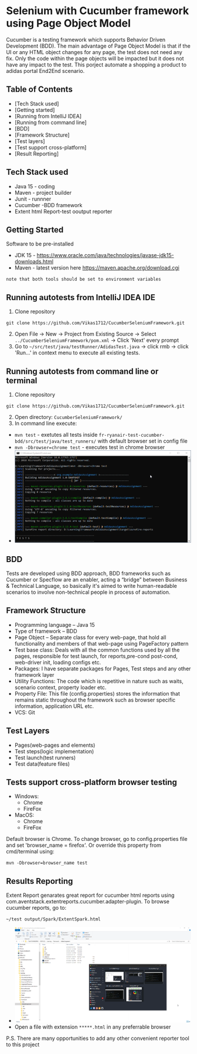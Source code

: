 # Selenium with Cucumber framework using Page Object Model
Cucumber is a testing framework which supports Behavior Driven Development (BDD).
The main advantage of Page Object Model is that if the UI or any HTML object changes for any page, 
the test does not need any fix. Only the code within the page objects will be impacted but it does not have any impact to the test.
This porject automate a shopping a product to adidas portal End2End scenario.


## Table of Contents
* [Tech Stack used]
* [Getting started]
* [Running from IntelliJ IDEA]
* [Running from command line]
* [BDD]
* [Framework Structure]
* [Test layers]
* [Test support cross-platform]
* [Result Reporting]

## Tech Stack used
* Java 15 - coding
* Maven - project builder
* Junit - runnner
* Cucumber -BDD framework
* Extent html Report-test ooutput reporter

## Getting Started
Software to be pre-installed
* JDK 15 - https://www.oracle.com/java/technologies/javase-jdk15-downloads.html
* Maven - latest version here https://maven.apache.org/download.cgi
```
note that both tools should be set to environment variables      
```

## Running autotests from IntelliJ IDEA IDE
1. Clone repository
```
git clone https://github.com/Vikas1712/CucumberSeleniumFramework.git
```
2. Open File -> New -> Project from Existing Source -> Select `../CucumberSeleniumFramework/pom.xml` -> Click 'Next' every prompt
3. Go to `~/src/test/java/testRunner/AdidasTest.java` -> click rmb -> click 'Run...' in context menu to execute all existing tests.

## Running autotests from command line or terminal
1. Clone repository
```
git clone https://github.com/Vikas1712/CucumberSeleniumFramework.git
```
2. Open directory: `CucumberSeleniumFramework/` 
3. In command line execute:
* ```mvn test``` - exetutes all tests inside `fr-ryanair-test-cucumber-bdd/src/test/java/test_runners/` with default browser set in config file
* ```mvn -Dbrowser=chrome test``` - executes test in chrome browser
* ![Alt Text](https://github.com/Vikas1712/CucumberSeleniumFramework/blob/main/mvn%20chrome.gif)

## BDD
Tests are developed using BDD approach, BDD frameworks such as Cucumber or Specflow are an enabler, acting a “bridge” between Business & Technical Language, so basically it's aimed to write human-readable scenarios to involve non-technical people in process of automation.

## Framework Structure
* Programming language – Java 15
* Type of framework – BDD
* Page Object – Separate class for every web-page, that hold all functionality and members of that web-page using PageFactory pattern
* Test base class: Deals with all the common functions used by all the pages, responsible for test launch, for reports,pre-cond post-cond, web-driver init, loading configs etc. 
* Packages: I have separate packages for Pages, Test steps and any other framework layer
* Utility Functions: The code which is repetitive in nature such as waits, scenario context, property loader etc.
* Property File: This file (config.properties) stores the information that remains static throughout the framework such as browser specific information, application URL etc.
* VCS: Git

## Test Layers
* Pages(web-pages and elements)
* Test steps(logic implementation)
* Test launch(test runners)
* Test data(feature files)

## Tests support cross-platform browser testing
 * Windows: 
      * Chrome
      * FireFox
 * MacOS:
      * Chrome
      * FireFox

Default browser is Chrome. To change browser, go to config.properties file and set 'browser_name = firefox'. Or override this property from cmd/terminal using:
```
mvn -Dbrowser=browser_name test
```

## Results Reporting

Extent Report genarates great report for cucumber html reports using com.aventstack.extentreports.cucumber.adapter-plugin. To browse cucumber reports, go to:
```
~/test output/Spark/ExtentSpark.html     
```
* ![Alt Text](https://github.com/Vikas1712/CucumberSeleniumFramework/blob/main/ExtentReporting.gif)
* Open a file with extension ```*****.html``` in any preferrable browser

P.S. There are many opportunities to add any other convenient reporter tool to this project
